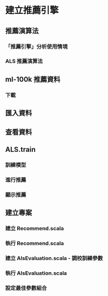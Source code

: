 # 建立推薦引擎

## 推薦演算法

### 「推薦引擎」分析使用情境
### ALS 推薦演算法

## ml-100k 推薦資料
### 下載
## 匯入資料
## 查看資料

## ALS.train
### 訓練模型
### 進行推薦
### 顯示推薦

## 建立專案
### 建立 Recommend.scala
### 執行 Recommend.scala
### 建立 AlsEvaluation.scala - 調校訓練參數
### 執行 AlsEvaluation.scala
### 設定最佳參數組合

